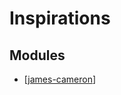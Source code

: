 # Inspirations

Modules
---

- [[james-cameron]]

[//begin]: # "Autogenerated link references for markdown compatibility"
[james-cameron]: james-cameron/james-cameron.md "James Cameron"
[//end]: # "Autogenerated link references"